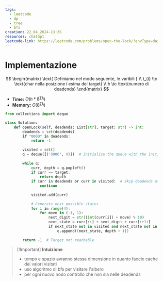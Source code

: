 ```yaml
---
tags:
  - leetcode
  - dp
  - tree
  - bfs
creation: 22_04_2024-13:36
resources: chatGpt
leetcode-link: https://leetcode.com/problems/open-the-lock/?envType=daily-question&envId=2024-04-22
---
```

# Implementazione

$$
\begin{matrix}
\text{ Definiamo nel modo seguente, le varibili } \\
t_{i} \to \text{char nella posizione i esima del target} \\
h \to \text{numero di deadends}
\end{matrix}
$$
- **Time:** $O\left( h* 8^{\sum t_{i}} \right)$
- **Memory:** $O\left( 8^{\sum t_{i}} \right)$

```python
from collections import deque

class Solution:
    def openLock(self, deadends: List[str], target: str) -> int:
        deadends = set(deadends)
        if "0000" in deadends:
            return -1
        
        visited = set()
        q = deque([('0000', 0)])  # Initialize the queue with the initial state and its depth
        
        while q:
            curr, depth = q.popleft()
            if curr == target:
                return depth
            if curr in deadends or curr in visited:  # Skip deadends or visited states
                continue
            
            visited.add(curr)
            
            # Generate next possible states
            for i in range(4):
                for move in (-1, 1):
                    next_digit = str((int(curr[i]) + move) % 10)
                    next_state = curr[:i] + next_digit + curr[i+1:]
                    if next_state not in visited and next_state not in deadends:
                        q.append((next_state, depth + 1))
        
        return -1  # Target not reachable

```

>[!Important] **Intuizione**
>- tempo e spazio avranno stessa dimensione in quanto faccio cache dei valori visitati
>- uso algoritmo di bfs per visitare l'albero
>- per ogni nuovo nodo controllo che non sia nelle deadends 
